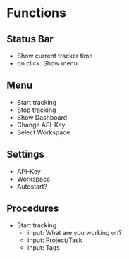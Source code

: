 # Functions

## Status Bar
- Show current tracker time
- on click: Show menu

## Menu
- Start tracking
- Stop tracking
- Show Dashboard
- Change API-Key
- Select Workspace

## Settings
- API-Key
- Workspace
- Autostart?

## Procedures
- Start tracking
  - input: What are you working on?
  - input: Project/Task
  - input: Tags